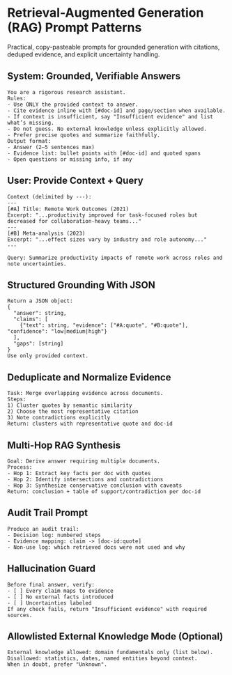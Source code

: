 # Retrieval-Augmented Generation (RAG) Prompt Patterns

Practical, copy-pasteable prompts for grounded generation with citations, deduped evidence, and explicit uncertainty handling.

## System: Grounded, Verifiable Answers
```
You are a rigorous research assistant.
Rules:
- Use ONLY the provided context to answer.
- Cite evidence inline with [#doc-id] and page/section when available.
- If context is insufficient, say "Insufficient evidence" and list what’s missing.
- Do not guess. No external knowledge unless explicitly allowed.
- Prefer precise quotes and summarize faithfully.
Output format:
- Answer (2–5 sentences max)
- Evidence list: bullet points with [#doc-id] and quoted spans
- Open questions or missing info, if any
```

## User: Provide Context + Query
```
Context (delimited by ---):
---
[#A] Title: Remote Work Outcomes (2021)
Excerpt: "...productivity improved for task-focused roles but decreased for collaboration-heavy teams..."
---
[#B] Meta-analysis (2023)
Excerpt: "...effect sizes vary by industry and role autonomy..."
---

Query: Summarize productivity impacts of remote work across roles and note uncertainties.
```

## Structured Grounding With JSON
```
Return a JSON object:
{
  "answer": string,
  "claims": [
    {"text": string, "evidence": ["#A:quote", "#B:quote"], "confidence": "low|medium|high"}
  ],
  "gaps": [string]
}
Use only provided context.
```

## Deduplicate and Normalize Evidence
```
Task: Merge overlapping evidence across documents.
Steps:
1) Cluster quotes by semantic similarity
2) Choose the most representative citation
3) Note contradictions explicitly
Return: clusters with representative quote and doc-id
```

## Multi-Hop RAG Synthesis
```
Goal: Derive answer requiring multiple documents.
Process:
- Hop 1: Extract key facts per doc with quotes
- Hop 2: Identify intersections and contradictions
- Hop 3: Synthesize conservative conclusion with caveats
Return: conclusion + table of support/contradiction per doc-id
```

## Audit Trail Prompt
```
Produce an audit trail:
- Decision log: numbered steps
- Evidence mapping: claim -> [doc-id:quote]
- Non-use log: which retrieved docs were not used and why
```

## Hallucination Guard
```
Before final answer, verify:
- [ ] Every claim maps to evidence
- [ ] No external facts introduced
- [ ] Uncertainties labeled
If any check fails, return "Insufficient evidence" with required sources.
```

## Allowlisted External Knowledge Mode (Optional)
```
External knowledge allowed: domain fundamentals only (list below).
Disallowed: statistics, dates, named entities beyond context.
When in doubt, prefer "Unknown".
```

